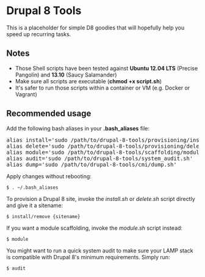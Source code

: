 Drupal 8 Tools
==============

This is a placeholder for simple D8 goodies that will hopefully help you speed up recurring tasks.

Notes
-----

- Those Shell scripts have been tested against **Ubuntu 12.04 LTS** (Precise Pangolin) and **13.10** (Saucy Salamander)
- Make sure all scripts are executable (**chmod +x script.sh**)
- It's safer to run those scripts within a container or VM (e.g. Docker or Vagrant)

Recommended usage
-----------------

Add the following bash aliases in your **.bash_aliases** file:

<pre>
alias install='sudo /path/to/drupal-8-tools/provisioning/install.sh'
alias delete='sudo /path/to/drupal-8-tools/provisioning/delete.sh'
alias module='sudo /path/to/drupal-8-tools/scaffolding/module.sh'
alias audit='sudo /path/to/drupal-8-tools/system_audit.sh'
alias dump='sudo /path/to/drupal-8-tools/cmi/dump.sh'
</pre>

Apply changes without rebooting:

<code>$ . ~/.bash_aliases</code>

To provision a Drupal 8 site, invoke the _install.sh_ or _delete.sh_ script directly and give it a sitename:

<code>$ install/remove {sitename}</code>

If you want a module scaffolding, invoke the _module.sh_ script instead:

<code>$ module</code>

You might want to run a quick system audit to make sure your LAMP stack is compatible with Drupal 8's minimum requirements. Simply run:

<code>$ audit</code>
